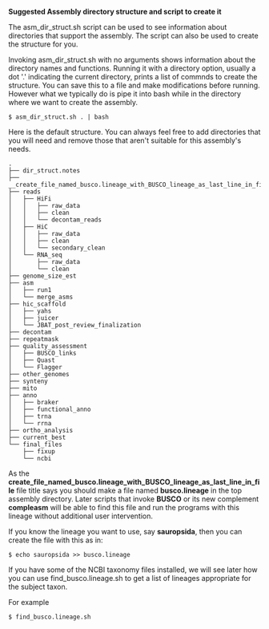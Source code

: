 **Suggested Assembly directory structure and script to create it**

The asm_dir_struct.sh script can be used to see information about directories that support the assembly.
The script can also be used to create the structure for you.

Invoking asm_dir_struct.sh with no arguments shows information about the directory names and functions.
Running it with a directory option, usually a dot '.' indicating the current directory, prints a
list of commnds to create the structure.
You can save this to a file and make modifications before running.
However what we typically do is pipe it into bash while in the directory where we want to create the assembly.
```
$ asm_dir_struct.sh . | bash
```

Here is the default structure. You can always feel free to add directories that you will need and remove
those that aren't suitable for this assembly's needs.

```
.
├── dir_struct.notes
├── __create_file_named_busco.lineage_with_BUSCO_lineage_as_last_line_in_file__
├── reads
│   ├── HiFi
│   │   ├── raw_data
│   │   ├── clean
│   │   └── decontam_reads
│   ├── HiC
│   │   ├── raw_data
│   │   ├── clean
│   │   └── secondary_clean
│   └── RNA_seq
│       ├── raw_data
│       └── clean
├── genome_size_est
├── asm
│   ├── run1
│   └── merge_asms
├── hic_scaffold
│   ├── yahs
│   ├── juicer
│   └── JBAT_post_review_finalization
├── decontam
├── repeatmask
├── quality_assessment
│   ├── BUSCO_links
│   ├── Quast
│   └── Flagger
├── other_genomes
├── synteny
├── mito
├── anno
│   ├── braker
│   ├── functional_anno
│   ├── trna
│   └── rrna
├── ortho_analysis
├── current_best
└── final_files
    ├── fixup
    └── ncbi
```

As the __create_file_named_busco.lineage_with_BUSCO_lineage_as_last_line_in_file__ file title says
you should make a file named **busco.lineage** in the top assembly directory.
Later scripts that invoke **BUSCO** or its new complement **compleasm** will be able
to find this file and run the programs with this lineage without additional user intervention.

If you know the lineage you want to use, say **sauropsida**, then you can create the file with this as in:
```
$ echo sauropsida >> busco.lineage
```

If you have some of the NCBI taxonomy files installed,
we will see later how you can use find_busco.lineage.sh to get a list of lineages appropriate for the subject taxon.

For example
```
$ find_busco.lineage.sh 
```
